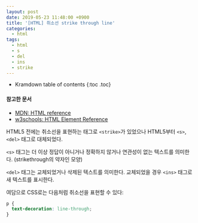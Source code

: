 ```yaml
---
layout: post
date: 2019-05-23 11:48:00 +0900
title: '[HTML] 취소선 strike through line'
categories:
  - html
tags:
  - html
  - s
  - del
  - ins
  - strike
---
```


* Kramdown table of contents
{:toc .toc}

#### 참고한 문서

- [MDN: HTML reference](https://developer.mozilla.org/en-US/docs/Web/HTML/Reference)
- [w3schools: HTML Element Reference](https://www.w3schools.com/tags/default.asp)

HTML5 전에는 취소선을 표현하는 태그로 `<strike>`가 있었으나 HTML5부터 `<s>`, `<del>` 태그로 대체되었다.

`<s>` 태그는 더 이상 정답이 아니거나 정확하지 않거나 연관성이 없는 텍스트를 의미한다. (strikethrough의 약자인 모양)

`<del>` 태그는 교체되었거나 삭제된 텍스트를 의미한다. 교체되었을 경우 `<ins>` 태그로 새 텍스트를 표시한다.

여담으로 CSS로는 다음처럼 취소선을 표현할 수 있다:

```css
p {
  text-decoration: line-through;
}
```
